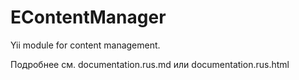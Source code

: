 EContentManager
=======

Yii module for content management.

Подробнее см. documentation.rus.md или documentation.rus.html